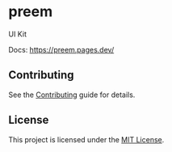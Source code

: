 preem
==============================================================================

UI Kit

Docs: https://preem.pages.dev/


Contributing
------------------------------------------------------------------------------

See the [Contributing](CONTRIBUTING.md) guide for details.


License
------------------------------------------------------------------------------

This project is licensed under the [MIT License](LICENSE.md).
